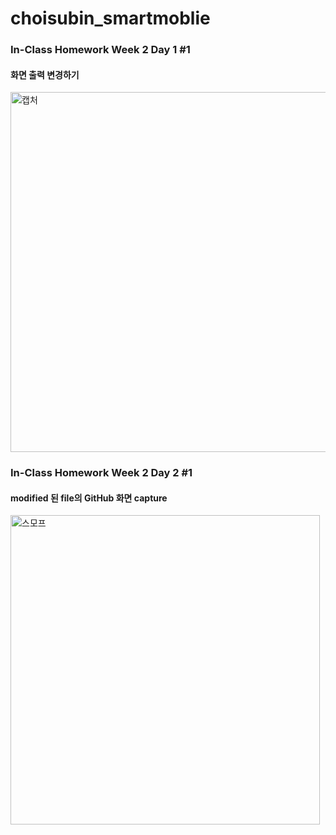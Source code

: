 # choisubin_smartmoblie
### In-Class Homework Week 2 Day 1 #1
#### 화면 출력 변경하기
<img width="576" alt="캡처" src="https://user-images.githubusercontent.com/79950569/110569177-80730b00-8197-11eb-8661-7aa0b022829d.PNG">

### In-Class Homework Week 2 Day 2 #1
#### modified 된 file의 GitHub 화면 capture
<img width="495" alt="스모프" src="https://user-images.githubusercontent.com/79950569/110744252-b5a55900-827c-11eb-9ece-755e65ecaebc.PNG">
